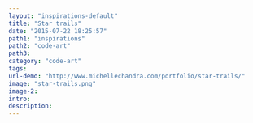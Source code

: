 ```yaml
---
layout: "inspirations-default"
title: "Star trails"
date: "2015-07-22 18:25:57"
path1: "inspirations"
path2: "code-art"
path3:
category: "code-art"
tags:
url-demo: "http://www.michellechandra.com/portfolio/star-trails/"
image: "star-trails.png"
image-2:
intro:
description:
---
```

